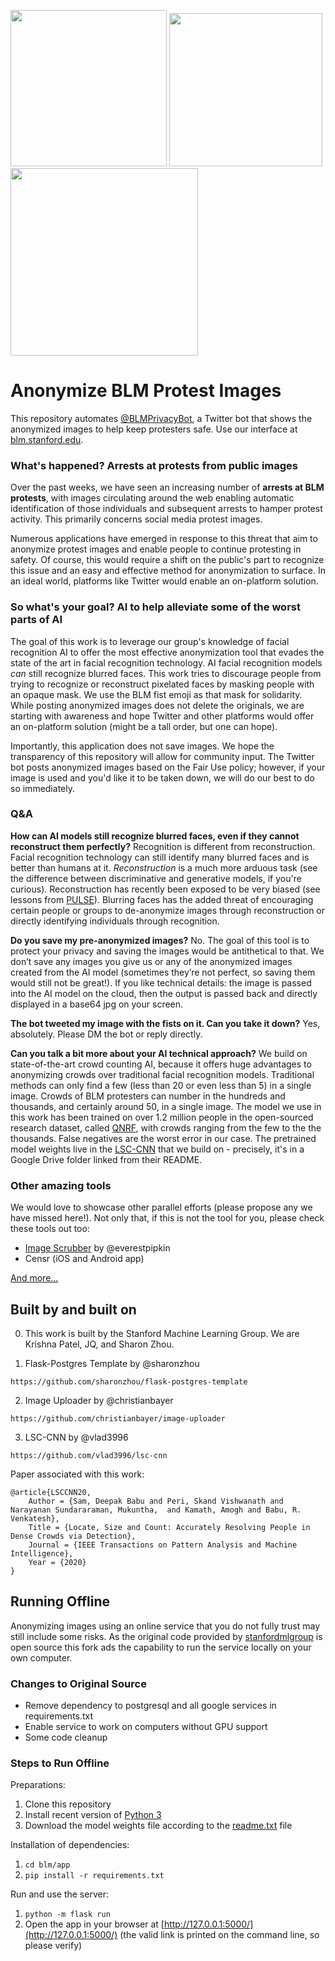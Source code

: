 <p float="left">
    <img src="anon_sample1.png" width="250">
    <img src="anon_sample2.png" width="245">
    <img src="anon_sample3.png" width="300">
</p>

# Anonymize BLM Protest Images

This repository automates [@BLMPrivacyBot](https://twitter.com/blmprivacybot), a Twitter bot that shows the anonymized images to help keep protesters safe. Use our interface at [blm.stanford.edu](http://blm.stanford.edu).


### What's happened? Arrests at protests from public images
Over the past weeks, we have seen an increasing number of **arrests at BLM protests**, with images circulating around the web enabling automatic identification of those individuals and subsequent arrests to hamper protest activity. This primarily concerns social media protest images.

Numerous applications have emerged in response to this threat that aim to anonymize protest images and enable people to continue protesting in safety. Of course, this would require a shift on the public's part to recognize this issue and an easy and effective method for anonymization to surface. In an ideal world, platforms like Twitter would enable an on-platform solution.


### So what's your goal? AI to help alleviate some of the worst parts of AI
The goal of this work is to leverage our group's knowledge of facial recognition AI to offer the most effective anonymization tool that evades the state of the art in facial recognition technology. AI facial recognition models _can_ still recognize blurred faces. This work tries to discourage people from trying to recognize or reconstruct pixelated faces by masking people with an opaque mask. We use the BLM fist emoji as that mask for solidarity. While posting anonymized images does not delete the originals, we are starting with awareness and hope Twitter and other platforms would offer an on-platform solution (might be a tall order, but one can hope).

Importantly, this application does not save images. We hope the transparency of this repository will allow for community input. The Twitter bot posts anonymized images based on the Fair Use policy; however, if your image is used and you'd like it to be taken down, we will do our best to do so immediately.


### Q&A

**How can AI models still recognize blurred faces, even if they cannot reconstruct them perfectly?** Recognition is different from reconstruction. Facial recognition technology can still identify many blurred faces and is better than humans at it. _Reconstruction_ is a much more arduous task (see the difference between discriminative and generative models, if you're curious). Reconstruction has recently been exposed to be very biased (see lessons from [PULSE](https://thegradient.pub/pulse-lessons/)). Blurring faces has the added threat of encouraging certain people or groups to de-anonymize images through reconstruction or directly identifying individuals through recognition.

**Do you save my pre-anonymized images?** No. The goal of this tool is to protect your privacy and saving the images would be antithetical to that. We don’t save any images you give us or any of the anonymized images created from the AI model (sometimes they’re not perfect, so saving them would still not be great!). If you like technical details: the image is passed into the AI model on the cloud, then the output is passed back and directly displayed in a base64 jpg on your screen.

**The bot tweeted my image with the fists on it. Can you take it down?** Yes, absolutely. Please DM the bot or reply directly.

**Can you talk a bit more about your AI technical approach?** We build on state-of-the-art crowd counting AI, because it offers huge advantages to anonymizing crowds over traditional facial recognition models. Traditional methods can only find a few (less than 20 or even less than 5) in a single image. Crowds of BLM protesters can number in the hundreds and thousands, and certainly around 50, in a single image. The model we use in this work has been trained on over 1.2 million people in the open-sourced research dataset, called [QNRF](https://www.crcv.ucf.edu/research/data-sets/ucf-qnrf/), with crowds ranging from the few to the the thousands. False negatives are the worst error in our case. The pretrained model weights live in the [LSC-CNN](https://github.com/val-iisc/lsc-cnn) that we build on - precisely, it's in a Google Drive folder linked from their README.



### Other amazing tools
We would love to showcase other parallel efforts (please propose any we have missed here!). Not only that, if this is not the tool for you, please check these tools out too:
* [Image Scrubber](https://everestpipkin.github.io/image-scrubber/) by @everestpipkin
* Censr (iOS and Android app)

[And more...](https://www.theverge.com/21281897/how-to-hide-faces-scrub-metadata-photograph-video-protest)


## Built by and built on

0. This work is built by the Stanford Machine Learning Group. 
We are Krishna Patel, JQ, and Sharon Zhou.

1. Flask-Postgres Template by @sharonzhou

```
https://github.com/sharonzhou/flask-postgres-template
```

2. Image Uploader by @christianbayer

```
https://github.com/christianbayer/image-uploader
```

3. LSC-CNN by @vlad3996
```
https://github.com/vlad3996/lsc-cnn
```

Paper associated with this work:
```
@article{LSCCNN20,
    Author = {Sam, Deepak Babu and Peri, Skand Vishwanath and Narayanan Sundararaman, Mukuntha,  and Kamath, Amogh and Babu, R. Venkatesh},
    Title = {Locate, Size and Count: Accurately Resolving People in Dense Crowds via Detection},
    Journal = {IEEE Transactions on Pattern Analysis and Machine Intelligence},
    Year = {2020}
}
```

## Running Offline
Anonymizing images using an online service that you do not fully trust may still include some risks. As the original code provided by [stanfordmlgroup](https://github.com/stanfordmlgroup/blm) is open source this fork ads the capability to run the service locally on your own computer.

### Changes to Original Source
* Remove dependency to postgresql and all google services in requirements.txt 
* Enable service to work on computers without GPU support
* Some code cleanup

### Steps to Run Offline

Preparations:
1. Clone this repository
2. Install recent version of [Python 3](https://www.python.org/downloads/)
3. Download the model weights file according to the [readme.txt](https://github.com/matthiaszimmermann/blm/tree/master/app/model/readme.txt) file

Installation of dependencies:
1. `cd blm/app`
2. `pip install -r requirements.txt`

Run and use the server:
1. `python -m flask run`
2. Open the app in your browser at [http://127.0.0.1:5000/](http://127.0.0.1:5000/) (the valid link is printed on the command line, so please verify)
